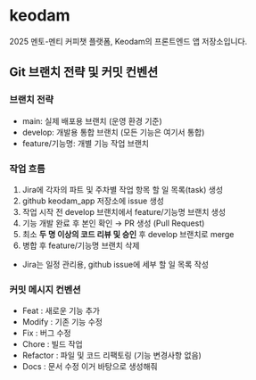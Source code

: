 # keodam
2025 멘토-멘티 커피챗 플랫폼, Keodam의 프론트엔드 앱 저장소입니다.

## Git 브랜치 전략 및 커밋 컨벤션
### 브랜치 전략
- main: 실제 배포용 브랜치 (운영 환경 기준)
- develop: 개발용 통합 브랜치 (모든 기능은 여기서 통합)
- feature/기능명: 개별 기능 작업 브랜치

### 작업 흐름
1. Jira에 각자의 파트 및 주차별 작업 항목 할 일 목록(task) 생성
2. github keodam_app 저장소에 issue 생성 
3. 작업 시작 전 develop 브랜치에서 feature/기능명 브랜치 생성
4. 기능 개발 완료 후 본인 확인 → PR 생성 (Pull Request)
5. 최소 **두 명 이상의 코드 리뷰 및 승인** 후 develop 브랜치로 merge
6. 병합 후 feature/기능명 브랜치 삭제

- Jira는 일정 관리용, github issue에 세부 할 일 목록 작성


### 커밋 메시지 컨벤션
- Feat : 새로운 기능 추가
- Modify : 기존 기능 수정
- Fix : 버그 수정
- Chore : 빌드 작업
- Refactor : 파일 및 코드 리팩토링 (기능 변경사항 없음)
- Docs : 문서 수정 이거 바탕으로 생성해줘